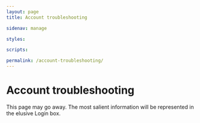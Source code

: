 ```yaml
---
layout: page
title: Account troubleshooting

sidenav: manage

styles:

scripts:

permalink: /account-troubleshooting/
---
```

<h1>Account troubleshooting</h1>

This page may go away. The most salient information will be represented in the elusive Login box.

<!-- CONTENT END -->
